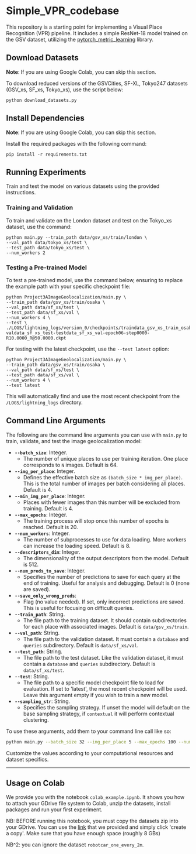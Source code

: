 # Simple_VPR_codebase

This repository is a starting point for implementing a Visual Place Recognition (VPR) pipeline. It includes a simple
ResNet-18 model trained on the GSV dataset, utilizing
the [pytorch_metric_learning](https://kevinmusgrave.github.io/pytorch-metric-learning/) library.

## Download Datasets

**Note**: If you are using Google Colab, you can skip this section.

To download reduced versions of the GSVCities, SF-XL, Tokyo247 datasets (GSV_xs, SF_xs, Tokyo_xs), use the script below:

```shell
python download_datasets.py
```

## Install Dependencies

**Note**: If you are using Google Colab, you can skip this section.

Install the required packages with the following command:

```shell
pip install -r requirements.txt
```

## Running Experiments

Train and test the model on various datasets using the provided instructions.

### Training and Validation

To train and validate on the London dataset and test on the Tokyo_xs dataset, use the command:

```shell
python main.py --train_path data/gsv_xs/train/london \
--val_path data/tokyo_xs/test \
--test_path data/tokyo_xs/test \
--num_workers 2
```

### Testing a Pre-trained Model

To test a pre-trained model, use the command below, ensuring to replace the example path with your specific checkpoint
file:

```shell
python Project3AImageGeolocalization/main.py \
--train_path data/gsv_xs/train/osaka \
--val_path data/sf_xs/test \
--test_path data/sf_xs/val \
--num_workers 4 \
--test \
./LOGS/lightning_logs/version_0/checkpoints/traindata_gsv_xs_train_osaka-valdata_sf_xs_test-testdata_sf_xs_val-epoch06-step0000-R10.0000_R@50.0000.ckpt
```

For testing with the latest checkpoint, use the `--test latest` option:

```shell
python Project3AImageGeolocalization/main.py \
--train_path data/gsv_xs/train/osaka \
--val_path data/sf_xs/test \
--test_path data/sf_xs/val \
--num_workers 4 \
--test latest
```

This will automatically find and use the most recent checkpoint from the `/LOGS/lightning_logs` directory.

## Command Line Arguments

The following are the command line arguments you can use with `main.py` to train, validate, and test the image geolocalization model:

- **`--batch_size`**: Integer.
    - The number of unique places to use per training iteration. One place corresponds to `N` images. Default is 64.
- **`--img_per_place`**: Integer.
    - Defines the effective batch size as `(batch_size * img_per_place)`. This is the total number of images per batch considering all places. Default is 4.
- **`--min_img_per_place`**: Integer.
    - Places with fewer images than this number will be excluded from training. Default is 4.
- **`--max_epochs`**: Integer.
    - The training process will stop once this number of epochs is reached. Default is 20.
- **`--num_workers`**: Integer.
    - The number of subprocesses to use for data loading. More workers can increase the loading speed. Default is 8.
- **`--descriptors_dim`**: Integer.
    - The dimensionality of the output descriptors from the model. Default is 512.
- **`--num_preds_to_save`**: Integer.
    - Specifies the number of predictions to save for each query at the end of training. Useful for analysis and debugging. Default is 0 (none are saved).
- **`--save_only_wrong_preds`**:
    - Flag (no value needed). If set, only incorrect predictions are saved. This is useful for focusing on difficult queries.
- **`--train_path`**: String.
    - The file path to the training dataset. It should contain subdirectories for each place with associated images. Default is `data/gsv_xs/train`.
- **`--val_path`**: String.
    - The file path to the validation dataset. It must contain a `database` and `queries` subdirectory. Default is `data/sf_xs/val`.
- **`--test_path`**: String.
    - The file path to the test dataset. Like the validation dataset, it must contain a `database` and `queries` subdirectory. Default is `data/sf_xs/test`.
- **`--test`**: String.
    - The file path to a specific model checkpoint file to load for evaluation. If set to 'latest', the most recent checkpoint will be used. Leave this argument empty if you wish to train a new model.
- **`--sampling_str`**: String.
    - Specifies the sampling strategy. If unset the model will default on the base sampling strategy, if `contextual` it
      will perform contextual clustering.

To use these arguments, add them to your command line call like so:

```bash
python main.py --batch_size 32 --img_per_place 5 --max_epochs 100 --num_workers 4 --descriptors_dim 256
```

Customize the values according to your computational resources and dataset specifics.

---

## Usage on Colab

We provide you with the notebook `colab_example.ipynb`.
It shows you how to attach your GDrive file system to Colab, unzip the datasets, install packages and run your first experiment.

NB: BEFORE running this notebook, you must copy the datasets zip into your GDrive. You can use the [link](https://drive.google.com/drive/folders/1Ucy9JONT26EjDAjIJFhuL9qeLxgSZKmf?usp=sharing) that we provided and simply click 'create a copy'. Make sure that you have enough space (roughly 8 GBs)

NB^2: you can ignore the dataset `robotcar_one_every_2m`.